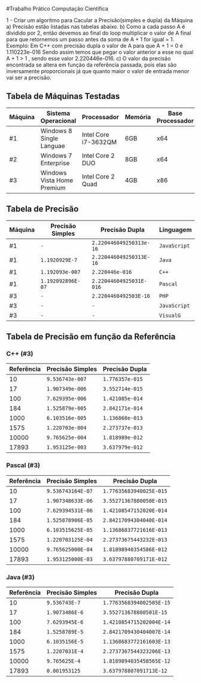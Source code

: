#Trabalho Prático Computação Cientifica

1 - Criar um algoritmo para Cacular a Precisão(simples e dupla) da Máquina
  a) Precisão estão listadas nas tabelas abaixo.
  b) Como a cada passo A é dividido por 2, então devemos ao final do loop multiplicar o valor de A final para que retornemos um passo antes da soma de A + 1 for igual = 1.
  Exemplo:
	Em C++ com precisão dupla o valor de A para que A + 1 = 0 é 1.110223e-016
	Sendo assim temos que pegar o valor anterior a esse no qual A + 1 > 1 , sendo esse valor 2.220446e-016.
  c) O valor da precisão encontrada se altera em função da referência passada, pois elas são inversamente proporcionais já que quanto maior o valor de entrada menor vai ser a precisão.
  

## Tabela de Máquinas Testadas
Máquina | Sistema Operacional        | Processador          | Memória | Base Processador
---     | ---                        | ---                  | ---     | ---
#1      | Windows 8 Single Languae   | Intel Core i7-3632QM | 6GB     | x64
#2      | Windows 7 Enterprise       | Intel Core 2 DUO     | 8GB     | x64
#3      | Windows Vista Home Premium | Intel Core 2 Quad    | 4GB     | x86

## Tabela de Precisão

Máquina | Precisão Simples        | Precisão Dupla          | Linguagem
---     | ---                     | ---                     | ---
#1      | `-`                     | `2.220446049250313e-16` | `JavaScript`
#1      | `1.1920929E-7`          | `2.220446049250313E-16` | `Java`
#1      | `1.192093e-007`         | `2.220446e-016`         | `C++`
#1      | `1.192092896E-07`       | `2.22044604925031E-016` | `Pascal`
#3      | `-`                     | `2.2204460492503E-16`   | `PHP`
#3      | `-`                     | `-`                     | `JavaScript`
#3      | `-`                     | `-`                     | `VisualG`

## Tabela de Precisão em função da Referência

### C++ (#3)

Referência | Precisão Simples | Precisão Dupla 
---        | ---              | ---            
10         | `9.536743e-007`  | `1.776357e-015`
17         | `1.907349e-006`  | `3.552714e-015`
100        | `7.629395e-006`  | `1.421085e-014`
184        | `1.525879e-005`  | `2.842171e-014`
1000       | `6.103516e-005`  | `1.136868e-013`
1575       | `1.220703e-004`  | `2.273737e-013`
10000      | `9.765625e-004`  | `1.818989e-012`
17893      | `1.953125e-003`  | `3.637979e-012`

### Pascal (#3)

Referência | Precisão Simples  | Precisão Dupla 
---        | ---               | ---            
10         | `9.536743164E-07` | `1.77635683940025E-015`
17         | `1.907348633E-06` | `3.55271367880050E-015`
100        | `7.629394531E-06` | `1.42108547152020E-014`
184        | `1.525878906E-05` | `2.84217094304040E-014`
1000       | `6.103515625E-05` | `1.13686837721616E-013`
1575       | `1.220703125E-04` | `2.27373675443232E-013`
10000      | `9.765625000E-04` | `1.81898940354586E-012`
17893      | `1.953125000E-03` | `3.63797880709171E-012`

### Java (#3)

Referência | Precisão Simples | Precisão Dupla 
---        | ---              | ---            
10         | `9.536743E-7`    | `1.7763568394002505E-15`
17         | `1.9073486E-6`   | `3.552713678800501E-15`
100        | `7.6293945E-6`   | `1.4210854715202004E-14`
184        | `1.5258789E-5`   | `2.8421709430404007E-14`
1000       | `6.1035156E-5`   | `1.1368683772161603E-13`
1575       | `1.2207031E-4`   | `2.2737367544323206E-13`
10000      | `9.765625E-4`    | `1.8189894035458565E-12`
17893      | `0.001953125`    | `3.637978807091713E-12`
